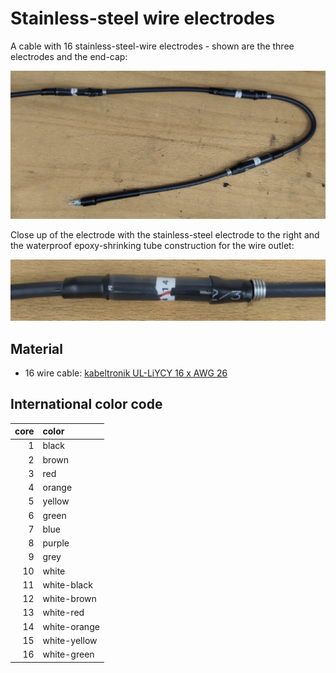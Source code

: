 # Stainless-steel wire electrodes

A cable with 16 stainless-steel-wire electrodes - shown are the three electrodes and the end-cap:

![electrode](steel-electrode-cable.jpg)

Close up of the electrode with the stainless-steel electrode to the
right and the waterproof epoxy-shrinking tube construction for the
wire outlet:

![cable](steel-electrode.jpg)


## Material

- 16 wire cable: [kabeltronik UL-LiYCY 16 x AWG 26](https://www.kabeltronik.de/de/electronics-industry/contol-cables-acc-to-ul/art/ul-cul-control-cable-shielded-ul-liycy-style-2464-1061-16/)


## International color code

| core | color        |
| ---: | :----------- |
|  1   | black        |
|  2   | brown        |
|  3   | red          |
|  4   | orange       |
|  5   | yellow       |
|  6   | green        |
|  7   | blue         |
|  8   | purple       |
|  9   | grey         |
| 10   | white        |
| 11   | white-black  |
| 12   | white-brown  |
| 13   | white-red    |
| 14   | white-orange |
| 15   | white-yellow |
| 16   | white-green  |